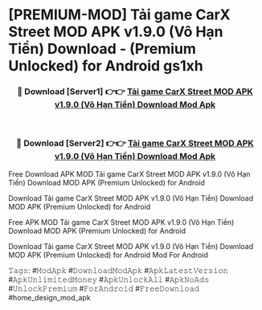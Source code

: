 # [PREMIUM-MOD] Tải game CarX Street MOD APK v1.9.0 (Vô Hạn Tiền) Download - (Premium Unlocked) for Android gs1xh



<div align="center">
<h3>🔴 Download [Server1] 👉👉 <a href="https://momento.my/?title=Tải_game_CarX_Street_MOD_APK_v1.9.0_(Vô_Hạn_Tiền)_Download">Tải game CarX Street MOD APK v1.9.0 (Vô Hạn Tiền) Download Mod Apk</a></h3><br>

<h3>🔴 Download [Server2] 👉👉 <a href="https://momento.my/?title=Tải_game_CarX_Street_MOD_APK_v1.9.0_(Vô_Hạn_Tiền)_Download">Tải game CarX Street MOD APK v1.9.0 (Vô Hạn Tiền) Download Mod Apk</a></h3>
</div>



Free Download APK MOD Tải game CarX Street MOD APK v1.9.0 (Vô Hạn Tiền) Download MOD APK (Premium Unlocked) for Android

Download Tải game CarX Street MOD APK v1.9.0 (Vô Hạn Tiền) Download MOD APK (Premium Unlocked) for Android

Free APK MOD Tải game CarX Street MOD APK v1.9.0 (Vô Hạn Tiền) Download MOD APK (Premium Unlocked) for Android

Download Tải game CarX Street MOD APK v1.9.0 (Vô Hạn Tiền) Download MOD APK (Premium Unlocked) for Android Mod For Android

𝚃𝚊𝚐𝚜: #𝙼𝚘𝚍𝙰𝚙𝚔 #𝙳𝚘𝚠𝚗𝚕𝚘𝚊𝚍𝙼𝚘𝚍𝙰𝚙𝚔 #𝙰𝚙𝚔𝙻𝚊𝚝𝚎𝚜𝚝𝚅𝚎𝚛𝚜𝚒𝚘𝚗 #𝙰𝚙𝚔𝚄𝚗𝚕𝚒𝚖𝚒𝚝𝚎𝚍𝙼𝚘𝚗𝚎𝚢 #𝙰𝚙𝚔𝚄𝚗𝚕𝚘𝚌𝚔𝙰𝚕𝚕 #𝙰𝚙𝚔𝙽𝚘𝙰𝚍𝚜 #𝚄𝚗𝚕𝚘𝚌𝚔𝙿𝚛𝚎𝚖𝚒𝚞𝚖 #𝙵𝚘𝚛𝙰𝚗𝚍𝚛𝚘𝚒𝚍 #𝙵𝚛𝚎𝚎𝙳𝚘𝚠𝚗𝚕𝚘𝚊𝚍 #home_design_mod_apk
